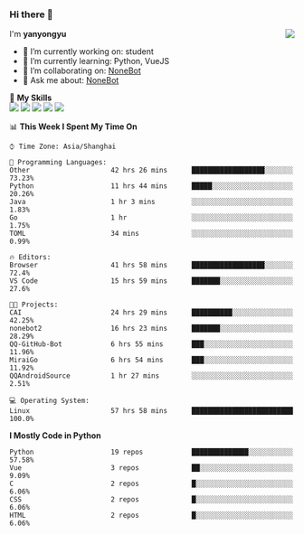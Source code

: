 ### Hi there 👋

<a href="#">
  <img align="right" src="https://github-readme-stats.vercel.app/api?username=yanyongyu&count_private=true&show_icons=true&bg_color=15,f2f7fd,E0EAFC" />
</a>

I'm **yanyongyu**

- 🔭 I’m currently working on: student
- 🌱 I’m currently learning: Python, VueJS
- 👯 I’m collaborating on: [NoneBot](https://github.com/nonebot)
- 💬 Ask me about: [NoneBot](https://github.com/nonebot)

🌟 **My Skills**  
![](https://img.shields.io/badge/-Python-3e74a2?style=flat-square&logo=Python&logoColor=fff)
![](https://img.shields.io/badge/-Vue-4fc08d?style=flat-square&logo=Vue.js&logoColor=fff)
![](https://img.shields.io/badge/-Node.js-339933?style=flat-square&logo=Node.js&logoColor=fff)
![](https://img.shields.io/badge/-Docker-2496ED?style=flat-square&logo=Docker&logoColor=fff)
![](https://img.shields.io/badge/-Linux-000000?style=flat-square&logo=Linux&logoColor=fff)

<!--START_SECTION:waka-->
📊 **This Week I Spent My Time On** 

```text
⌚︎ Time Zone: Asia/Shanghai

💬 Programming Languages: 
Other                    42 hrs 26 mins      ██████████████████░░░░░░░   73.23% 
Python                   11 hrs 44 mins      █████░░░░░░░░░░░░░░░░░░░░   20.26% 
Java                     1 hr 3 mins         ░░░░░░░░░░░░░░░░░░░░░░░░░   1.83% 
Go                       1 hr                ░░░░░░░░░░░░░░░░░░░░░░░░░   1.75% 
TOML                     34 mins             ░░░░░░░░░░░░░░░░░░░░░░░░░   0.99%

🔥 Editors: 
Browser                  41 hrs 58 mins      ██████████████████░░░░░░░   72.4% 
VS Code                  15 hrs 59 mins      ███████░░░░░░░░░░░░░░░░░░   27.6%

🐱‍💻 Projects: 
CAI                      24 hrs 29 mins      ██████████░░░░░░░░░░░░░░░   42.25% 
nonebot2                 16 hrs 23 mins      ███████░░░░░░░░░░░░░░░░░░   28.29% 
QQ-GitHub-Bot            6 hrs 55 mins       ███░░░░░░░░░░░░░░░░░░░░░░   11.96% 
MiraiGo                  6 hrs 54 mins       ███░░░░░░░░░░░░░░░░░░░░░░   11.92% 
QQAndroidSource          1 hr 27 mins        ░░░░░░░░░░░░░░░░░░░░░░░░░   2.51%

💻 Operating System: 
Linux                    57 hrs 58 mins      █████████████████████████   100.0%

```

**I Mostly Code in Python** 

```text
Python                   19 repos            ██████████████░░░░░░░░░░░   57.58% 
Vue                      3 repos             ██░░░░░░░░░░░░░░░░░░░░░░░   9.09% 
C                        2 repos             █░░░░░░░░░░░░░░░░░░░░░░░░   6.06% 
CSS                      2 repos             █░░░░░░░░░░░░░░░░░░░░░░░░   6.06% 
HTML                     2 repos             █░░░░░░░░░░░░░░░░░░░░░░░░   6.06%

```



<!--END_SECTION:waka-->
